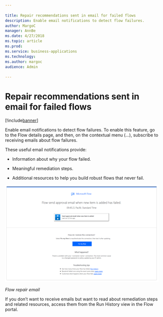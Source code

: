 ```yaml
---

title: Repair recommendations sent in email for failed flows
description: Enable email notifications to detect flow failures.
author: MargoC
manager: AnnBe
ms.date: 4/27/2018
ms.topic: article
ms.prod: 
ms.service: business-applications
ms.technology: 
ms.author: margoc
audience: Admin

---
```

#  Repair recommendations sent in email for failed flows




[!include[banner](../../../includes/banner.md)]

Enable email notifications to detect flow failures. To enable this feature, go
to the Flow details page, and then, on the contextual menu (…), subscribe to
receiving emails about flow failures.

These useful email notifications provide:

-   Information about why your flow failed.

-   Meaningful remediation steps.

-   Additional resources to help you build robust flows that never fail.

![A screenshot of a Flow repair email](media/repair-recommendations-sent-email-failed-flows-1.png "A screenshot of a Flow repair email")
<!-- Picture 20 -->


*Flow repair email*

If you don’t want to receive emails but want to read about remediation steps and
related resources, access them from the Run History view in the Flow portal.
